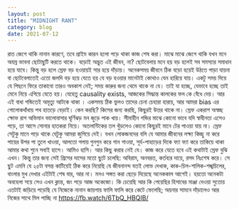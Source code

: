 ```yaml
---
layout: post
title: "MIDNIGHT RANT"
category: blog
date: 2021-07-12
---
```


রাত জেগে থাকি নানান কারণে, তবে প্রাইম কারন হলো পড়ে থাকা কাজ শেষ করা।  মাঝে মাঝে জেগে থাকি যখন মনে অযস্র ভাবনা ছোটাছুটি করতে থাকে। বড়োই অদ্ভুত এই জীবন, না? ছোটবেলায় মনে হয় বড় হলেই সব সমস্যার সমাধান হয়ে যাবে। কিন্তু বড় হলে স্রেফ বড় হওয়ায়ই সার হয়ে দাঁড়ায়। অনেকসময় জীবনে ঠিক বড়ো হয়েই উঠতে পাড়া যায়না বা ছোটবেলাতেই এতো জলদি বড় হয়ে যেতে হয় যে বড় হওয়ার মানেটাই  কোথাও যেন হারিয়ে যায়। একটু সময় দিয়ে যে পিছনে ফিরে তাকাবো তারও অবকাশ নেই; সময় কারুর জন্য থেমে থাকে না যে। তাই যা হচ্ছে, যেভাবে হচ্ছে তাই মেনে নিয়ে এগিয়ে যেতে হয়। যেহেতু causality exists, আজকের সিদ্ধান্ত কালকের ফল কে বেঁধে দেয়। আর এই বাধা গন্ডিতেই অমৃত্যু আটকে থাকা । একসময় ঠিক ভুলও তাদের চেনা চেহারা হারায়, আর আমরা bias এর গোলোকধাঁধায় পথ হাতড়ে বেড়াই। কেন করছি? কিসের জন্য করছি, কিছুরই উত্তর থাকে না। স্রেফ একরাশ অস্বচ্ছ ক্ষোভ রাগ অভিমান ভালোবাসার ঘূর্ণিঝড় মন জুড়ে পাক খায়। সীমাহীন গন্ডির মাঝে কোনো ভাবে যদি স্বাধীনতা এসেও পড়ে, তা আসে সোনার হাতকরা নিয়ে। অতলান্টিকের তল খুঁড়লেও কোনো কিছুরই মানে টের পাওয়া যায় না। স্রেফ সেটুকু মানে পড়ে থাকে যেটুকু আমরা জুগিয়ে দেই। যখন লোকজনদের বলি যে আমার জীবনের লক্ষ্য কিচ্ছু না করে পায়ের উপর পা তুলে খাওয়া,  আলতো গলায় গুনগুন করে গান গাওয়া, সূর্য-পাহাড়ের দিকে ফ্যা ফ্যা করে তাকিয়ে থাকা আমার কথা শুনে সবাই হাসে। আমিও হাসি। আর কিছু করার নেই যে। 
কাজ করে যেতে হবে এই কথাটাই স্রেফ বুঝি এখন। কিন্তু তার জন্য সেই গ্রিসের দাসের মতো ছুটে চলেছি: অবিরাম, অনবরত, কর্তব্যর দায়ে, রসদ নিঃশেষ করে। সে ছুট এমনি যে ২৫টা বসন্ত কাটিয়েই ঠিক করে নিয়েছি যে জীবনানন্দ যতই লোভ দেখাক, কাক-চিল-শালিক-শঙ্খচিলের, বাংলার মুখ দেখার এইটাই শেষ বার, আর না। মনও সঙ্গত করা ছেড়ে দিয়েছে অনেককাল আগেই। হয়তো অনেকটা অবহেলা সয়ে সেও এখন ক্লান্ত, জং পড়ে আজ অকেজো। কি চেয়েছি আর কি পেয়েছির হিসাবের মাঞ্জা দেওয়া সুতোয় এতটাই জড়িয়ে পড়েছি যে নিজেকে নানান জায়গায় ফালি ফালি করে কেটে ফেলেছি; অয়নার সামনে দাঁড়ালেও আর নিজের সাথে মিল পাচ্ছি না 
https://fb.watch/6TbQ_HBQIB/
